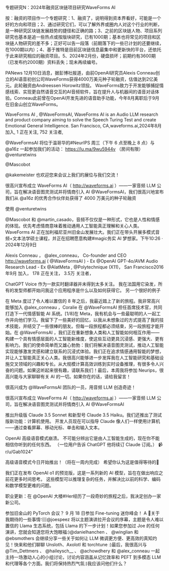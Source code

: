 专题研究N：2024年融资区块链项目研究WaveForms AI

按：融资的项目作一个专题研究：1、融资了，说明得到资本界看好，可能是一个好的方向和项目；2、通过研究它们，可以了解外界或圈内人对这个行业的判断，是一种研究区块链发展趋势的捷径和正确的路；3、之前的区块链人物、项目系列研究也基本是追一些热点或按版块研究，已有1000期；基本也将常见的项目和区块链人物研究的差不多；正好可以告一段落（前期落下的一些已计划的还要继续，在1000期以内）；4、基于推特是目前区块链信息最集中和更新快的平台，还依托于此来研究相应的融资项目。5、2024年2月份，硬盘损坏；前期约有3600期（已发布约2000期）资料丢失；现未再续编号。

PANews 12月10日消息，据彭博社报道，由前OpenAI研究员Alexis Conneau创立的AI语音初创公司WaveForms获得4000万美元种子轮融资，估值达到2亿美元。此轮融资由Andreessen Horowitz领投。
WaveForms致力于开发能够捕捉情感线索、实现更自然语音交互的AI音频软件，旨在提升人与机器间的语音对话体验。Conneau此前曾在OpenAI开发先进的语音助手功能，今年8月离职后于9月在旧金山创立WaveForms。

WaveForms AI
,
@WaveFormsAI,
WaveForms AI is an Audio LLM research and product company aiming to solve the Speech Turing Test and create Emotional General Intelligence.
San Francisco, CA,waveforms.ai,2024年8月 加入,
1 正在关注,
752 关注者,


@WaveFormsAI
将位于温哥华的#NeurIPS
周三（下午 6 点至晚上 8 点）与
@a16z
一起参加我们的活动： https://lu.ma/9wu5944v （房间有限） 
@venturetwins
 
@Mascobot
  
@kakemeister
也欢迎您来会议上我们的展位与我们交流！

很高兴宣布成立 WaveForms AI（ http://waveforms.ai ）——一家音频 LLM 公司，旨在解决语音图灵测试并将情商引入 AI 
@WaveFormsAI，我们很高兴地宣布我们从
@a16z
的优秀合作伙伴处获得了 4000 万美元的种子轮融资

使用
@venturetwins
 
@Mascobot
和
@martin_casado，音频不仅仅是一种形式，它也是人性和情感的体现。优先考虑情商意味着推动通用人工智能真正理解和关心人类。
WaveForms AI 正在加利福尼亚州旧金山发展壮大。我们正在带头开展多模式音频+文本法学硕士课程，并正在招聘愿意构建#magic务实 AI 梦想家。下午10:26 · 2024年12月9日

Alexis Conneau
，
@alex_conneau，
Co-founder and CEO http://waveforms.ai (
@WaveFormsAI
) - Ex 
@OpenAI
 GPT-4o/AVM Audio Research Lead - Ex 
@AIatMeta
, 
@Polytechnique
 (X11)，
San Francisco2016年9月 加入，
178 正在关注，
3.5万 关注者，


ChatGPT Voice 作为一款实时翻译器并未得到太多关注。
我在法国用它染发，所有的发型师都开始问我这个应用程序是什么以及如何获得它。
另一个很好的例子

在 Meta 度过了令人难以置信的 8 年之后，我最近踏上了新的旅程。我非常高兴能够加入
@alex_conneau
 ，Coralie 在
@WaveFormsAI
担任首席技术官，共同打造下一代情感智能 AI 系统。[1/8]在 Meta，我有机会与一些最聪明的人一起工作并向他们学习。我留下了一些美好的回忆，以我从未想象过的方式提高了我的技术技能，并结交了一些很棒的朋友。但每一段旅程都必须结束，另一段旅程才能开始。在
@WaveFormsAI
 ，我们正在重新想象人类和人工智能如何相互作用——构建一个具有情感层面的人工智能新维度，使这些互动更具沉浸感、更强大、更有影响力。我们的使命简单而又雄心勃勃：我们将解决语音图灵测试，推动人工智能实现能够激发灵感和建立联系的沉浸式体验。我们正在追求情感通用智能的梦想，并让人工智能真正关心人类。我很高兴能够进一步发挥我在人工智能研究和基础设施交叉领域的兴趣和专长。从大规模计算高效训练到实时设备推理，有很多令人兴奋的问题。如果这听起来很有趣，请联系我们！最后，本周我将参加 Neurips，很高兴能与大家聊聊有关 AI 的一切。如果你在的话，请给我留言！

很高兴成为
@WaveFormsAI
团队的一员，用音频 LLM 创造奇迹！

很高兴宣布成立 WaveForms AI（ http://waveforms.ai ）——一家音频 LLM 公司，旨在解决语音图灵测试并将情商引入 AI 
@WaveFormsAI

推出升级版 Claude 3.5 Sonnet 和新型号 Claude 3.5 Haiku。我们还推出了测试版新功能：计算机使用。
开发人员现在可以指导 Claude 像人们一样使用计算机——通过查看屏幕、移动光标、单击和输入文本。

OpenAI 高级语音模式崩溃。
不可能分辨出它是由人工智能生成的，现在你不能相信你听到的任何东西。
（一位用户告诉 ChatGPT 他将续订 Claude 订阅。）
📹 r/u/Gab1024”

高级语音模式今日开始推出！（将在一周内完成）
希望你认为这是值得等待的🥺

我们正在发布 OpenAI o1 的预览版，这是一系列新的 AI 模型，旨在在做出响应之前花更多时间思考。
这些模型可以推理复杂的任务，并解决比以前的科学、编码和数学模型更难的问题。

职业更新：在
@OpenAI
大楼#Her经历了一段奇妙的旅程之后，我决定创办一家新公司。

参加旧金山的 PyTorch 会议？ 9 月 18 日参加 Fine-tuning 迷你峰会！
A 🧵关于我期待的一些事情👇🏽@joespeez
将以主题演讲拉开会议的序幕，主题是令人难以置信的 Llama 生态系统，包括 Llama 的下一步计划！如果您参加过 Joe 的任何演讲，您就会知道您将大饱眼福:)@danielhanchen
 、 
@winglian
和
@ebsmothers
会继续分享一些关于如何让 LLM 微调更方便、更高效的真知灼见！快来和他们聊聊 Unsloth、Axolotl 和 torchtune :)最后，我很高兴与
@Tim_Dettmers
 、 
@haileysch__
 、 
@achowdhery
和
@alex_conneau
一起主持一场激动人心的小组讨论，讨论内容涵盖从记忆效率和 PEFT 到多模态 LLM 和代理等各个方面。我们将保持热烈气氛:)我应该问他们什么？